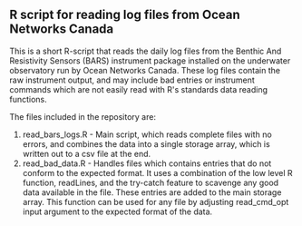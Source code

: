 ## R script for reading log files from  Ocean Networks Canada
This is a short R-script that reads the daily log files from the Benthic And Resistivity Sensors (BARS) instrument package installed on the underwater observatory run by Ocean Networks Canada. These log files contain the raw instrument output, and may include bad entries or instrument commands which are not easily read with R's standards data reading functions.

The files included in the repository are:

1. read_bars_logs.R - Main script, which reads complete files with no errors, and combines the data into a single storage array, which is written out to a csv file at the end.
2. read_bad_data.R - Handles files which contains entries that do not conform to the expected format. It uses a combination of the low level R function, readLines, and the try-catch feature to scavenge any good data available in the file. These entries are added to the main storage array. This function can be used for any file by adjusting read_cmd_opt input argument to the expected format of the data.
